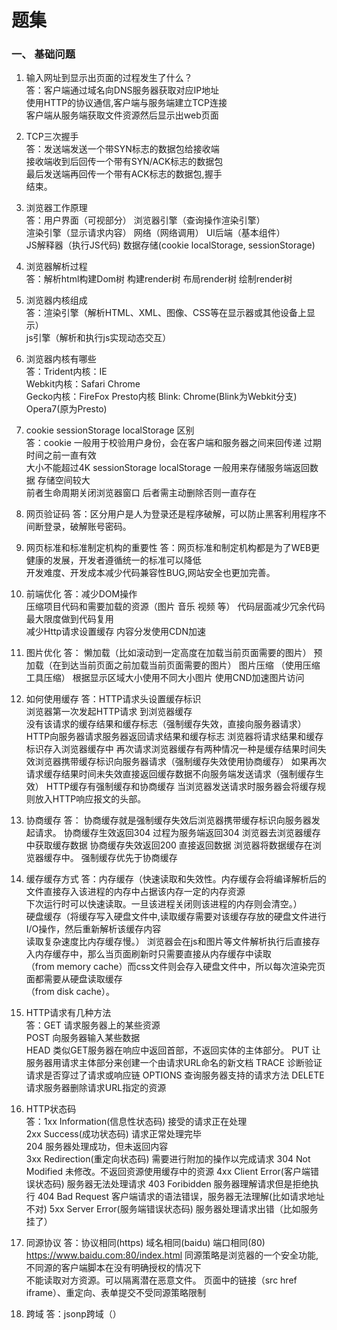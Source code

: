 # 题集
### 一、 基础问题
1. 输入网址到显示出页面的过程发生了什么？  
答：客户端通过域名向DNS服务器获取对应IP地址  
使用HTTP的协议通信,客户端与服务端建立TCP连接  
客户端从服务端获取文件资源然后显示出web页面

2. TCP三次握手  
答：发送端发送一个带SYN标志的数据包给接收端  
接收端收到后回传一个带有SYN/ACK标志的数据包  
最后发送端再回传一个带有ACK标志的数据包,握手  
结束。

3. 浏览器工作原理  
答：用户界面（可视部分） 浏览器引擎（查询操作渲染引擎）   
渲染引擎（显示请求内容） 网络（网络调用） UI后端（基本组件）   
JS解释器（执行JS代码) 数据存储(cookie localStorage, sessionStorage)

4. 浏览器解析过程  
答：解析html构建Dom树 构建render树 布局render树 绘制render树

5. 浏览器内核组成  
答：渲染引擎（解析HTML、XML、图像、CSS等在显示器或其他设备上显示）  
js引擎（解析和执行js实现动态交互）

6. 浏览器内核有哪些  
答：Trident内核：IE  
Webkit内核：Safari Chrome  
Gecko内核：FireFox
Presto内核
Blink: Chrome(Blink为Webkit分支) Opera7(原为Presto)

7. cookie sessionStorage localStorage 区别  
答：cookie 一般用于校验用户身份，会在客户端和服务器之间来回传递 过期时间之前一直有效  
大小不能超过4K
sessionStorage localStorage 一般用来存储服务端返回数据 存储空间较大   
前者生命周期关闭浏览器窗口 后者需主动删除否则一直存在

8. 网页验证码
答：区分用户是人为登录还是程序破解，可以防止黑客利用程序不间断登录，破解账号密码。

9. 网页标准和标准制定机构的重要性
答：网页标准和制定机构都是为了WEB更健康的发展，开发者遵循统一的标准可以降低  
开发难度、开发成本减少代码兼容性BUG,网站安全也更加完善。

10. 前端优化
答：减少DOM操作  
压缩项目代码和需要加载的资源（图片 音乐 视频 等）
代码层面减少冗余代码最大限度做到代码复用  
减少Http请求设置缓存
内容分发使用CDN加速

11. 图片优化
答： 懒加载（比如滚动到一定高度在加载当前页面需要的图片）
预加载（在到达当前页面之前加载当前页面需要的图片）
图片压缩 （使用压缩工具压缩）
根据显示区域大小使用不同大小图片
使用CND加速图片访问

12. 如何使用缓存
答：HTTP请求头设置缓存标识  
浏览器第一次发起HTTP请求 到浏览器缓存  
没有该请求的缓存结果和缓存标志（强制缓存失效，直接向服务器请求）
HTTP向服务器请求服务器返回请求结果和缓存标志
浏览器将请求结果和缓存标识存入浏览器缓存中
再次请求浏览器缓存有两种情况一种是缓存结果时间失效浏览器携带缓存标识向服务器请求（强制缓存失效使用协商缓存）
如果再次请求缓存结果时间未失效直接返回缓存数据不向服务端发送请求（强制缓存生效）
HTTP缓存有强制缓存和协商缓存 当浏览器发送请求时服务器会将缓存规则放入HTTP响应报文的头部。

13. 协商缓存 
答： 协商缓存就是强制缓存失效后浏览器携带缓存标识向服务器发起请求。
协商缓存生效返回304 过程为服务端返回304 浏览器去浏览器缓存中获取缓存数据
协商缓存失效返回200 直接返回数据 浏览器将数据缓存在浏览器缓存中。
强制缓存优先于协商缓存

14. 缓存缓存方式
答：内存缓存（快速读取和失效性。内存缓存会将编译解析后的文件直接存入该进程的内存中占据该内存一定的内存资源  
下次运行时可以快速读取。一旦该进程关闭则该进程的内存则会清空。）      
硬盘缓存（将缓存写入硬盘文件中,读取缓存需要对该缓存存放的硬盘文件进行I/O操作，然后重新解析该缓存内容  
读取复杂速度比内存缓存慢。）
浏览器会在js和图片等文件解析执行后直接存入内存缓存中，那么当页面刷新时只需要直接从内存缓存中读取  
（from memory cache）而css文件则会存入硬盘文件中，所以每次渲染完页面都需要从硬盘读取缓存  
（from disk cache）。

15. HTTP请求有几种方法  
答：GET 请求服务器上的某些资源  
POST 向服务器输入某些数据  
HEAD 类似GET服务器在响应中返回首部，不返回实体的主体部分。
PUT  让服务器用请求主体部分来创建一个由请求URL命名的新文档
TRACE 诊断验证请求是否穿过了请求或响应链
OPTIONS 查询服务器支持的请求方法
DELETE 请求服务器删除请求URL指定的资源

16. HTTP状态码  
答：1xx Information(信息性状态码) 接受的请求正在处理  
2xx Success(成功状态码) 请求正常处理完毕  
204 服务器处理成功，但未返回内容  
3xx Redirection(重定向状态码) 需要进行附加的操作以完成请求
304 Not Modified 未修改。不返回资源使用缓存中的资源
4xx Client Error(客户端错误状态码) 服务器无法处理请求
403 Foribidden 服务器理解请求但是拒绝执行
404 Bad Request 客户端请求的语法错误，服务器无法理解(比如请求地址不对)
5xx Server Error(服务端错误状态码) 服务器处理请求出错（比如服务挂了）

17. 同源协议
答：协议相同(https) 域名相同(baidu) 端口相同(80)  
https://www.baidu.com:80/index.html
同源策略是浏览器的一个安全功能,不同源的客户端脚本在没有明确授权的情况下  
不能读取对方资源。可以隔离潜在恶意文件。
页面中的链接（src href iframe）、重定向、表单提交不受同源策略限制

18. 跨域
答：jsonp跨域（）